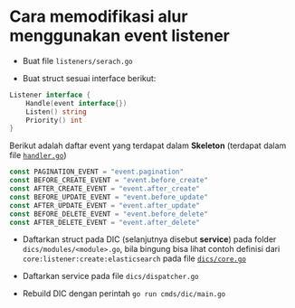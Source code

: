 # Cara memodifikasi alur menggunakan event listener

- Buat file `listeners/serach.go`

- Buat struct sesuai interface berikut:

```go
Listener interface {
    Handle(event interface{})
    Listen() string
    Priority() int
}
```

Berikut adalah daftar event yang terdapat dalam **Skeleton** (terdapat dalam file [`handler.go`](ttps://github.com/crowdeco/skeleton/blob/main/handlers/handler.go))

```go
const PAGINATION_EVENT = "event.pagination"
const BEFORE_CREATE_EVENT = "event.before_create"
const AFTER_CREATE_EVENT = "event.after_create"
const BEFORE_UPDATE_EVENT = "event.before_update"
const AFTER_UPDATE_EVENT = "event.after_update"
const BEFORE_DELETE_EVENT = "event.before_delete"
const AFTER_DELETE_EVENT = "event.after_delete"
```

- Daftarkan struct pada DIC (selanjutnya disebut **service**) pada folder `dics/modules/<module>.go`, bila bingung bisa lihat contoh definisi dari `core:listener:create:elasticsearch` pada file [`dics/core.go`](https://github.com/crowdeco/skeleton/blob/main/dics/core.go#L260)

- Daftarkan service pada file `dics/dispatcher.go` 

- Rebuild DIC dengan perintah `go run cmds/dic/main.go`
